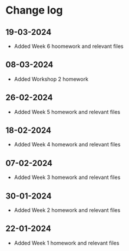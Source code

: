 # Change log

## 19-03-2024
- Added Week 6 hoomework and relevant files

## 08-03-2024
- Added Workshop 2 homework

## 26-02-2024
- Added Week 5 homework and relevant files

## 18-02-2024
- Added Week 4 homework and relevant files

## 07-02-2024
- Added Week 3 homework and relevant files

## 30-01-2024
- Added Week 2 homework and relevant files

## 22-01-2024
- Added Week 1 homework and relevant files

